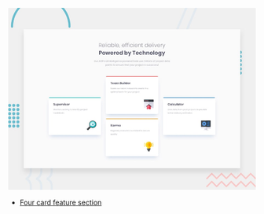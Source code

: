 ![Design preview for the Four card feature section coding challenge](./design/desktop-preview.jpg)

- [Four card feature section](https://four-card-feature-section-sandy-two.vercel.app/)